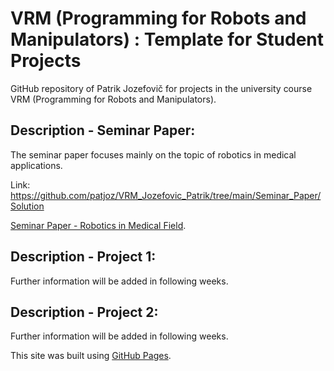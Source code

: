 # VRM (Programming for Robots and Manipulators) : Template for Student Projects
GitHub repository of Patrik Jozefovič for projects in the university course VRM (Programming for Robots and Manipulators).

## Description - Seminar Paper:

The seminar paper focuses mainly on the topic of robotics in medical applications.

Link: https://github.com/patjoz/VRM_Jozefovic_Patrik/tree/main/Seminar_Paper/Solution

[Seminar Paper - Robotics in Medical Field](https://github.com/patjoz/VRM_Jozefovic_Patrik/tree/main/Seminar_Paper/Solution).

## Description - Project 1:
Further information will be added in following weeks.

## Description - Project 2:

Further information will be added in following weeks.

This site was built using [GitHub Pages](https://pages.github.com/).
